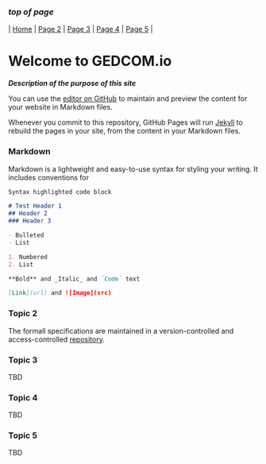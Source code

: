 ### _top of page_
| [Home](index) |  [Page 2](page2) | [Page 3](page3) | [Page 4](page4) | [Page 5](page5) |

# Welcome to GEDCOM.io
 
_**Description of the purpose of this site**_

You can use the [editor on GitHub](https://github.com/clarkegj/GEDCOMio/edit/gh-pages/index.md) to maintain and preview the content for your website in Markdown files.

Whenever you commit to this repository, GitHub Pages will run [Jekyll](https://jekyllrb.com/) to rebuild the pages in your site, from the content in your Markdown files.

### Markdown

Markdown is a lightweight and easy-to-use syntax for styling your writing. It includes conventions for

```markdown
Syntax highlighted code block

# Test Header 1
## Header 2
### Header 3

- Bulleted
- List

1. Numbered
2. List

**Bold** and _Italic_ and `Code` text

[Link](url) and ![Image](src)
```



### Topic 2

The formall specifications are maintained in a version-controlled and access-controlled [repository](https://github.com/FamilySearch/GEDCOM). 

### Topic 3

TBD

### Topic 4

TBD

### Topic 5

TBD
